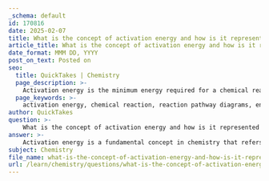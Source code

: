 ```yaml
---
_schema: default
id: 170816
date: 2025-02-07
title: What is the concept of activation energy and how is it represented in reaction pathway diagrams?
article_title: What is the concept of activation energy and how is it represented in reaction pathway diagrams?
date_format: MMM DD, YYYY
post_on_text: Posted on
seo:
  title: QuickTakes | Chemistry
  page_description: >-
    Activation energy is the minimum energy required for a chemical reaction, represented in reaction pathway diagrams by the energy difference between reactants and the transition state.
  page_keywords: >-
    activation energy, chemical reaction, reaction pathway diagrams, energy barrier, transition state, reactants, products, enzyme-substrate complexes, metabolic processes, glycolysis
author: QuickTakes
question: >-
    What is the concept of activation energy and how is it represented in reaction pathway diagrams?
answer: >-
    Activation energy is a fundamental concept in chemistry that refers to the minimum amount of energy required for a chemical reaction to occur. It represents the energy barrier that reactants must overcome to be transformed into products. This energy is necessary to break bonds in the reactants and form new bonds in the products.\n\nIn reaction pathway diagrams, activation energy is typically represented as the difference in energy between the reactants and the highest point on the energy curve, known as the transition state. The transition state is a temporary state during the reaction where the reactants are in a high-energy configuration before they convert into products. \n\nThe graphical representation of activation energy in a reaction pathway diagram can be illustrated as follows:\n\n1. The y-axis represents the energy of the system.\n2. The x-axis represents the progress of the reaction.\n3. The diagram shows the energy level of the reactants, the peak representing the transition state, and the energy level of the products.\n4. The activation energy (Ea) is the vertical distance from the energy level of the reactants to the peak of the curve.\n\nFor example, if we denote the energy of the reactants as $E_{reactants}$ and the energy of the products as $E_{products}$, the activation energy can be expressed as:\n\n$$\nE_a = E_{transition\ state} - E_{reactants}\n$$\n\nEnzymes play a crucial role in lowering the activation energy required for reactions. By forming enzyme-substrate complexes, enzymes stabilize the transition state, making it easier for the reaction to proceed. This lowering of activation energy allows biochemical reactions to occur at a much faster rate, which is essential for metabolic processes such as glycolysis, where glucose is broken down to release energy.\n\nIn summary, activation energy is a key concept in understanding how reactions occur and how enzymes facilitate these processes by lowering the energy barriers involved.
subject: Chemistry
file_name: what-is-the-concept-of-activation-energy-and-how-is-it-represented-in-reaction-pathway-diagrams.md
url: /learn/chemistry/questions/what-is-the-concept-of-activation-energy-and-how-is-it-represented-in-reaction-pathway-diagrams
---
```


&nbsp;